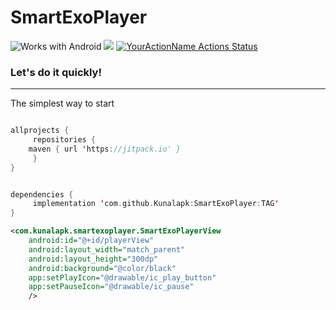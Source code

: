 # SmartExoPlayer

![Works with Android](https://img.shields.io/badge/Works_with-Android-green?style=flat-square)
[![](https://jitpack.io/v/Kunalapk/SmartExoPlayer.svg)](https://jitpack.io/#Kunalapk/SmartExoPlayer)
[![YourActionName Actions Status](https://github.com/Kunalapk/SmartExoPlayer/workflows/Android%20CI/badge.svg)](https://github.com/Kunalapk/SmartExoPlayer/actions)


### Let's do it quickly!
---------------------------
The simplest way to start

```kotlin

allprojects {
     repositories {
	maven { url 'https://jitpack.io' }
     }
}


dependencies {
     implementation 'com.github.Kunalapk:SmartExoPlayer:TAG'
}
```


```xml
<com.kunalapk.smartexoplayer.SmartExoPlayerView
	android:id="@+id/playerView"
	android:layout_width="match_parent"
	android:layout_height="300dp"
	android:background="@color/black"
	app:setPlayIcon="@drawable/ic_play_button"
	app:setPauseIcon="@drawable/ic_pause"
	/>
```

